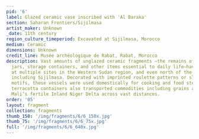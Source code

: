 ```yaml
---
pid: '6'
label: Glazed ceramic vase inscribed with 'Al Baraka'
section: Saharan Frontiers/Sijilmasa
artist_maker: Unknown
_date: 11th century
region_culture_timeperiod: Excavated at Sijilmasa, Morocco
medium: Ceramic
dimensions: Unknown
credit_line: Musée archéologique de Rabat, Rabat, Morocco
description: Vast amounts of unglazed ceramic fragments —the remains of bottles, bowls,
  jars, storage containers, and other items essential to daily life—have been excavated
  at multiple sites in the Western Sudan region, and even north of the Sahara at sites
  including Sijilmasa. Decorated with imprinted roulette patterns or slip-painted
  motifs, these vessels were used domestically for cooking and food storage. Such
  terracotta containers also transported commodities including grains and fist from
  Mali’s fertile Inland Niger Delta across vast distances.
order: '05'
layout: fragment
collection: fragments
thumb_150: '/img/fragments/6/6_150x.jpg'
thumb_75: '/img/fragments/6/6_75x.jpg'
full: '/img/fragments/6/6_640x.jpg'
---
```

